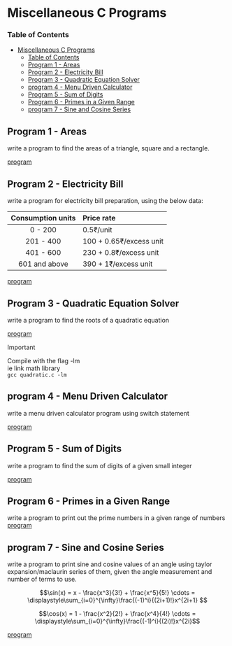 # Miscellaneous C Programs

### Table of Contents

- [Miscellaneous C Programs](#miscellaneous-c-programs)
    - [Table of Contents](#table-of-contents)
  - [Program 1 - Areas](#program-1---areas)
  - [Program 2 - Electricity Bill](#program-2---electricity-bill)
  - [Program 3 - Quadratic Equation Solver](#program-3---quadratic-equation-solver)
  - [program 4 - Menu Driven Calculator](#program-4---menu-driven-calculator)
  - [Program 5 - Sum of Digits](#program-5---sum-of-digits)
  - [Program 6 - Primes in a Given Range](#program-6---primes-in-a-given-range)
  - [program 7 - Sine and Cosine Series](#program-7---sine-and-cosine-series)

## Program 1 - Areas

write a program to find the areas of a triangle, square and a rectangle.

[program](./areas.c)

## Program 2 - Electricity Bill

write a program for electricity bill preparation, using the below data:

| Consumption units | Price rate |
| :-----------------: | :-------    |
| 0 - 200 | 0.5₹/unit|
| 201 - 400 | 100 + 0.65₹/excess unit |
| 401 - 600 | 230 + 0.8₹/excess unit|
| 601 and above | 390 + 1₹/excess unit |

[program](./billprep.c)

## Program 3 - Quadratic Equation Solver 

write a program to find the roots of a quadratic equation

[program](./quadratic.c)

> [!IMPORTANT]
> Compile with the flag -lm \
> ie link math library \
> `gcc quadratic.c -lm`

## program 4 - Menu Driven Calculator

write a menu driven calculator program using switch statement

[program](./calculuator.c)

## Program 5 - Sum of Digits

write a program to find the sum of digits of a given small integer

[program](./sumofdigits.c)

## Program 6 - Primes in a Given Range

write a program to print out the prime numbers in a given range of numbers
[program](./primes.c)

## program 7 - Sine and Cosine Series

write a program to print sine and cosine values of an angle using taylor expansion/maclaurin series of them, given the angle measurement and number of terms to use.
```math
\sin(x) = x - \frac{x^3}{3!} + \frac{x^5}{5!} \cdots = \displaystyle\sum_{i=0}^{\infty}\frac{(-1)^i}{(2i+1)!}x^{2i+1} 
```

$$\cos(x) = 1 - \frac{x^2}{2!} + \frac{x^4}{4!} \cdots = \displaystyle\sum_{i=0}^{\infty}\frac{(-1)^i}{(2i)!}x^{2i}$$



[program](./sine_cosine.c)

